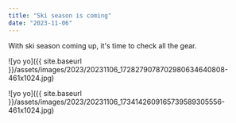 ```yaml
---
title: "Ski season is coming"
date: "2023-11-06"
---
```


With ski season coming up, it's time to check all the gear.

![yo yo]({{ site.baseurl }}/assets/images/2023/20231106_1728279078702980634640808-461x1024.jpg)

![yo yo]({{ site.baseurl }}/assets/images/2023/20231106_1734142609165739589305556-461x1024.jpg)
